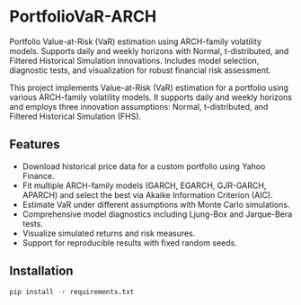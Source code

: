 # PortfolioVaR-ARCH
Portfolio Value-at-Risk (VaR) estimation using ARCH-family volatility models. Supports daily and weekly horizons with Normal, t-distributed, and Filtered Historical Simulation innovations. Includes model selection, diagnostic tests, and visualization for robust financial risk assessment.

This project implements Value-at-Risk (VaR) estimation for a portfolio using various ARCH-family volatility models. It supports daily and weekly horizons and employs three innovation assumptions: Normal, t-distributed, and Filtered Historical Simulation (FHS).

## Features

- Download historical price data for a custom portfolio using Yahoo Finance.
- Fit multiple ARCH-family models (GARCH, EGARCH, GJR-GARCH, APARCH) and select the best via Akaike Information Criterion (AIC).
- Estimate VaR under different assumptions with Monte Carlo simulations.
- Comprehensive model diagnostics including Ljung-Box and Jarque-Bera tests.
- Visualize simulated returns and risk measures.
- Support for reproducible results with fixed random seeds.

## Installation

```bash
pip install -r requirements.txt
